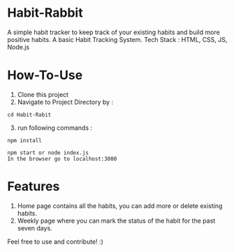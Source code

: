 # Habit-Rabbit
A simple habit tracker to keep track of your existing habits and build more positive habits.
A basic Habit Tracking System. Tech Stack : HTML, CSS, JS, Node.js


# How-To-Use
1. Clone this project
2. Navigate to Project Directory by :
```
cd Habit-Rabit
```
3. run following commands :
```
npm install 
```
```
npm start or node index.js
In the browser go to localhost:3000
```
# Features
1. Home page contains all the habits, you can add more or delete existing habits.
2. Weekly page where you can mark the status of the habit for the past seven days.
   

Feel free to use and contribute! :)
